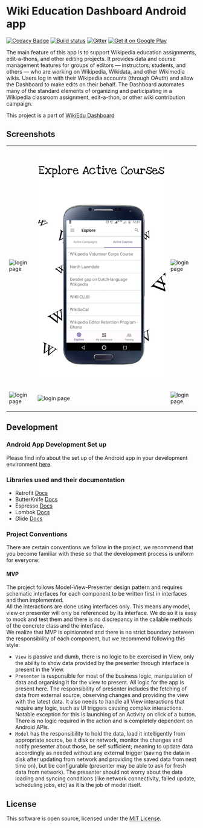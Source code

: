 # Wiki Education Dashboard Android app

[![Codacy Badge](https://api.codacy.com/project/badge/Grade/314da6eb3ef14d9e897a828464996791)](https://app.codacy.com/app/ujjwalagrawal17/apps-android-wikiedudashboard?utm_source=github.com&utm_medium=referral&utm_content=ujjwalagrawal17/apps-android-wikiedudashboard&utm_campaign=Badge_Grade_Dashboard)
[![Build status](https://api.travis-ci.org/ragesoss/apps-android-wikiedudashboard.svg)](https://travis-ci.org/ragesoss/apps-android-wikiedudashboard) 
[![Gitter](https://badges.gitter.im/Wiki-Education-Foundation/wikiedu-dashboard-android.svg)](https://gitter.im/Wiki-Education-Foundation/wikiedu-dashboard-android?utm_source=badge&utm_medium=badge&utm_campaign=pr-badge)
<a href="https://play.google.com/store/apps/details?id=org.wikiedufoundation.wikiedudashboard.release"><img alt="Get it on Google Play" src="https://play.google.com/intl/en_us/badges/images/generic/en-play-badge.png" height=60px /></a>

The main feature of this app is to support Wikipedia education assignments, edit-a-thons, and other editing projects. It provides data and course management features for groups of editors — instructors, students, and others — who are working on Wikipedia, Wikidata, and other Wikimedia wikis. Users log in with their Wikipedia accounts (through OAuth) and allow the Dashboard to make edits on their behalf. The Dashboard automates many of the standard elements of organizing and participating in a Wikipedia classroom assignment, edit-a-thon, or other wiki contribution campaign. 

This project is a part of [WikiEdu Dashboard]( https://github.com/WikiEducationFoundation/WikiEduDashboard)

<h2>Screenshots </h2>

<table>
<tr>
<td>

![login page](https://github.com/WikiEducationFoundation/apps-android-wikiedudashboard/blob/master/screenshots/6.jpeg)

</td>
<td>


![login page](https://github.com/WikiEducationFoundation/apps-android-wikiedudashboard/blob/master/screenshots/4.jpg)

</td>
<td>

![login page](https://github.com/WikiEducationFoundation/apps-android-wikiedudashboard/blob/master/screenshots/1.jpeg)

</td>
</tr>
<tr>
<td>

![login page](https://github.com/WikiEducationFoundation/apps-android-wikiedudashboard/blob/master/screenshots/3.jpeg)

</td>
<td>


![login page](https://github.com/WikiEducationFoundation/apps-android-wikiedudashboard/blob/master/screenshots/2.jpeg)

</td>
<td>

![login page](https://github.com/WikiEducationFoundation/apps-android-wikiedudashboard/blob/master/screenshots/5.jpeg)

</td>
</tr>


</table>

## Development

### Android App Development Set up

Please find info about the set up of the Android app in your development environment [here](docs/Android_App_Setup.md).

### Libraries used and their documentation

- Retrofit [Docs](http://square.github.io/retrofit/2.x/retrofit/)
- ButterKnife [Docs](http://jakewharton.github.io/butterknife/javadoc/)
- Espresso [Docs](https://google.github.io/android-testing-support-library/docs/espresso/)
- Lombok [Docs](https://projectlombok.org/)
- Glide [Docs](https://github.com/bumptech/glide)

### Project Conventions

There are certain conventions we follow in the project, we recommend that you become familiar with these so that the development process is uniform for everyone:

#### MVP

The project follows Model-View-Presenter design pattern and requires schematic interfaces for each component to be written first in interfaces and then implemented.   
All the interactions are done using interfaces only. This means any model, view or presenter will only be referenced by its interface. We do so it is easy to mock and test them and there is no discrepancy in the callable methods of the concrete class and the interface.  
We realize that MVP is opinionated and there is no strict boundary between the responsibility of each component, but we recommend following this style:
- `View` is passive and dumb, there is no logic to be exercised in View, only the ability to show data provided by the presenter through interface is present in the View. 
- `Presenter` is responsible for most of the business logic, manipulation of data and organising it for the view to present. All logic for the app is present here. The responsibility of presenter includes the fetching of data from external source, observing changes and providing the view with the latest data. It also needs to handle all View interactions that require any logic, such as UI triggers causing complex interactions. Notable exception for this is launching of an Activity on click of a button. There is no logic required in the action and is completely dependent on Android APIs. 
- `Model` has the responsibility to hold the data, load it intelligently from appropriate source, be it disk or network, monitor the changes and notify presenter about those, be self sufficient; meaning to update data accordingly as needed without any external trigger (saving the data in disk after updating from network and providing the saved data from next time on), but be configurable (presenter may be able to ask for fresh data from network). The presenter should not worry about the data loading and syncing conditions (like network connectivity, failed update, scheduling jobs, etc) as it is the job of model itself.

<h2> License </h2>

This software is open source, licensed under the [MIT License][1].


[1]: https://opensource.org/licenses/MIT 
